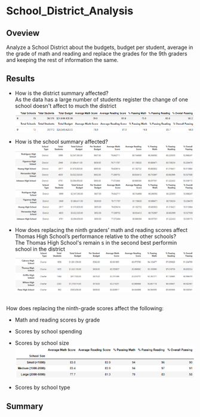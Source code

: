 # School_District_Analysis
## Oveview 
Analyze a School District about the budgets, budget per student, average in the grade of math and reading and replace the grades for the 9th graders and keeping the rest of information the same.

## Results
* How is the district summary affected?
<br> As the data has a large number of students register the change of one school doesn't affect to much the district
<br>![District_before](https://github.com/KarlaPerezR/School_District_Analysis/blob/main/Resources/District_before.PNG)
<br>![District_after](https://github.com/KarlaPerezR/School_District_Analysis/blob/main/Resources/District_after.PNG)
* How is the school summary affected?
<br>![Top_before](https://github.com/KarlaPerezR/School_District_Analysis/blob/main/Resources/TopSchools_before.PNG)
<br>![Top_after](https://github.com/KarlaPerezR/School_District_Analysis/blob/main/Resources/TopSchools_after.PNG)

* How does replacing the ninth graders’ math and reading scores affect Thomas High School’s performance relative to the other schools?
<br> The Thomas High School's remain s in the second best performin school in the district
<br>![Group_monthly](https://github.com/KarlaPerezR/School_District_Analysis/blob/main/Resources/HighPerformSchools.PNG)

<br>How does replacing the ninth-grade scores affect the following:
  * Math and reading scores by grade
  * Scores by school spending
  * Scores by school size
<br>![School_size](https://github.com/KarlaPerezR/School_District_Analysis/blob/main/Resources/SchoolSize.PNG)

  * Scores by school type

## Summary
